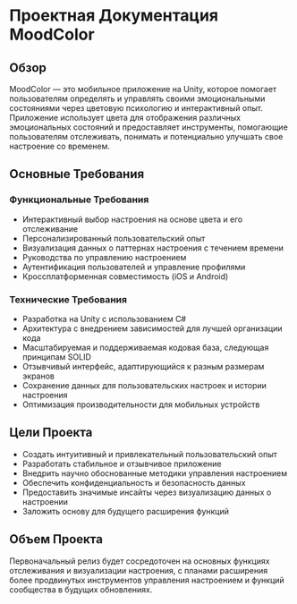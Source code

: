 # Проектная Документация MoodColor

## Обзор
MoodColor — это мобильное приложение на Unity, которое помогает пользователям определять и управлять своими эмоциональными состояниями через цветовую психологию и интерактивный опыт. Приложение использует цвета для отображения различных эмоциональных состояний и предоставляет инструменты, помогающие пользователям отслеживать, понимать и потенциально улучшать свое настроение со временем.

## Основные Требования

### Функциональные Требования
- Интерактивный выбор настроения на основе цвета и его отслеживание
- Персонализированный пользовательский опыт
- Визуализация данных о паттернах настроения с течением времени
- Руководства по управлению настроением
- Аутентификация пользователей и управление профилями
- Кроссплатформенная совместимость (iOS и Android)

### Технические Требования
- Разработка на Unity с использованием C#
- Архитектура с внедрением зависимостей для лучшей организации кода
- Масштабируемая и поддерживаемая кодовая база, следующая принципам SOLID
- Отзывчивый интерфейс, адаптирующийся к разным размерам экранов
- Сохранение данных для пользовательских настроек и истории настроения
- Оптимизация производительности для мобильных устройств

## Цели Проекта
- Создать интуитивный и привлекательный пользовательский опыт
- Разработать стабильное и отзывчивое приложение
- Внедрить научно обоснованные методики управления настроением
- Обеспечить конфиденциальность и безопасность данных
- Предоставить значимые инсайты через визуализацию данных о настроении
- Заложить основу для будущего расширения функций

## Объем Проекта
Первоначальный релиз будет сосредоточен на основных функциях отслеживания и визуализации настроения, с планами расширения более продвинутых инструментов управления настроением и функций сообщества в будущих обновлениях. 